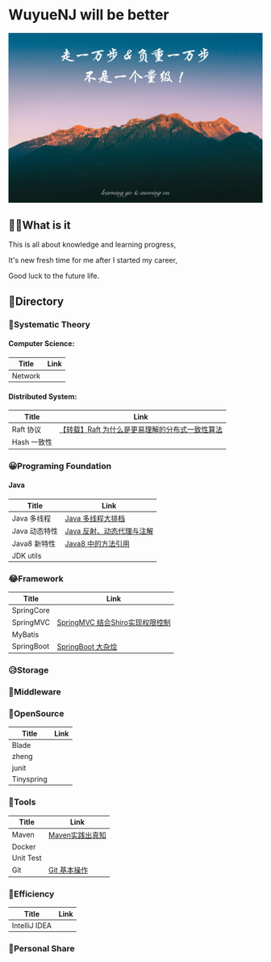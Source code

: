 # WuyueNJ will be better

![](images/blog_background.jpg)

## ✍🏼What is it

This is all about knowledge and learning progress, 

It's new fresh time for me after I started my career, 

Good luck to the future life.

## 📖Directory

### 🤬Systematic Theory

#### Computer Science:

|Title|Link|
|-----|----|
|Network||

#### Distributed System:

|Title|Link|
|-----|----|
|Raft 协议|[【转载】Raft 为什么是更易理解的分布式一致性算法](https://www.cnblogs.com/mindwind/p/5231986.html)|
|Hash 一致性||

### 😀Programing Foundation

#### Java

|Title|Link|
|-----|----|
|Java 多线程|[Java 多线程大排档](https://github.com/MrCQ/Wuyue-Field/blob/master/contents/Java%20%E5%A4%9A%E7%BA%BF%E7%A8%8B%E5%A4%A7%E6%8E%92%E6%A1%A3.md)|
|Java 动态特性|[Java 反射、动态代理与注解](https://github.com/MrCQ/Wuyue-Field/blob/master/contents/Java%20%E5%8F%8D%E5%B0%84%E3%80%81%E5%8A%A8%E6%80%81%E4%BB%A3%E7%90%86%E4%B8%8E%E6%B3%A8%E8%A7%A3.md)|
|Java8 新特性|[Java8 中的方法引用](https://github.com/MrCQ/Wuyue-Field/blob/master/contents/Java8%20%E4%B8%AD%E7%9A%84%E6%96%B9%E6%B3%95%E5%BC%95%E7%94%A8.md)|
|JDK utils||

### 😂Framework

|Title|Link|
|-----|----|
|SpringCore||
|SpringMVC|[SpringMVC 结合Shiro实现权限控制](https://github.com/MrCQ/Wuyue-Field/blob/master/contents/SpringMVC%20%E7%BB%93%E5%90%88Shiro%E5%AE%9E%E7%8E%B0%E6%9D%83%E9%99%90%E6%8E%A7%E5%88%B6.md)|
|MyBatis||
|SpringBoot|[SpringBoot 大杂烩](https://github.com/MrCQ/Wuyue-Field/blob/master/contents/SpringBoot%20%E5%A4%A7%E6%9D%82%E7%83%A9.md)|

### 😥Storage

### 🧐Middleware

### 🤯OpenSource

|Title|Link|
|-----|----|
|Blade||
|zheng||
|junit||
|Tinyspring||

### 🤩Tools

|Title|Link|
|-----|----|
|Maven|[Maven实践出真知](https://github.com/MrCQ/Wuyue-Field/blob/master/contents/Maven%20%E5%AE%9E%E8%B7%B5%E5%87%BA%E7%9C%9F%E7%9F%A5.md)|
|Docker||
|Unit Test||
|Git|[Git 基本操作](https://github.com/MrCQ/Wuyue-Field/blob/master/contents/Git%20%E5%9F%BA%E6%9C%AC%E6%93%8D%E4%BD%9C.md)|


### 👻Efficiency

|Title|Link|
|-----|-----|
|IntelliJ IDEA||

### 🍉Personal Share